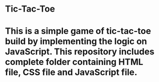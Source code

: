 # Tic-Tac-Toe
# This is a simple game of tic-tac-toe build by implementing the logic on JavaScript. This repository includes complete folder containing HTML file, CSS file and JavaScript file. 
